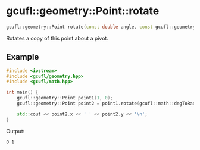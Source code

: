 # gcufl::geometry::Point::rotate
```cpp
gcufl::geometry::Point rotate(const double angle, const gcufl::geometry::Point pivot = gcufl::geometry::Point(0, 0)) const noexcept;
```
Rotates a copy of this point about a pivot.
## Example
```cpp
#include <iostream>
#include <gcufl/geometry.hpp>
#include <gcufl/math.hpp>

int main() {
	gcufl::geometry::Point point1(1, 0);
	gcufl::geometry::Point point2 = point1.rotate(gcufl::math::degToRad(90));

	std::cout << point2.x << ' ' << point2.y << '\n';
}
```
Output:
```
0 1
```
